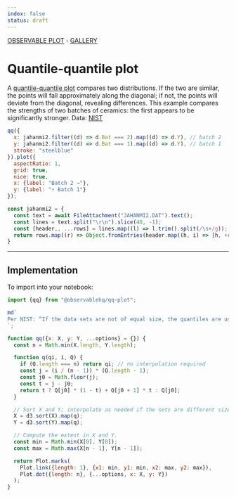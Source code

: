 ```yaml
---
index: false
status: draft
---
```


<div style="color: grey; font: 13px/25.5px var(--sans-serif); text-transform: uppercase;"><h1 style="display: none;">Plot: Quantile-quantile plot</h1><a href="/plot">Observable Plot</a> › <a href="/@observablehq/plot-gallery">Gallery</a></div>

# Quantile-quantile plot

A [quantile-quantile plot](https://en.wikipedia.org/wiki/Q–Q_plot) compares two distributions. If the two are similar, the points will fall approximately along the diagonal; if not, the points will deviate from the diagonal, revealing differences. This example compares the strengths of two batches of ceramics: the first appears to be significantly stronger. Data: [NIST](https://www.itl.nist.gov/div898/handbook/eda/section4/eda42a1.htm)

```js echo
qq({
  x: jahanmi2.filter((d) => d.Bat === 2).map((d) => d.Y), // batch 2
  y: jahanmi2.filter((d) => d.Bat === 1).map((d) => d.Y), // batch 1
  stroke: "steelblue"
}).plot({
  aspectRatio: 1,
  grid: true,
  nice: true,
  x: {label: "Batch 2 →"},
  y: {label: "↑ Batch 1"}
});
```

```js echo
const jahanmi2 = {
  const text = await FileAttachment("JAHANMI2.DAT").text();
  const lines = text.split("\r\n").slice(48, -1);
  const [header,, ...rows] = lines.map((l) => l.trim().split(/\s+/g));
  return rows.map((r) => Object.fromEntries(header.map((h, i) => [h, +r[i]])));
}
```

---

## Implementation

To import into your notebook:

```js
import {qq} from "@observablehq/qq-plot";
```

```js
md`
Per NIST: “If the data sets are not of equal size, the quantiles are usually picked to correspond to the sorted values from the smaller data set and then the quantiles for the larger data set are interpolated.”
`;
```

```js echo
function qq({x: X, y: Y, ...options} = {}) {
  const n = Math.min(X.length, Y.length);

  function q(qi, i, Q) {
    if (Q.length === n) return qi; // no interpolation required
    const j = (i / (n - 1)) * (Q.length - 1);
    const j0 = Math.floor(j);
    const t = j - j0;
    return t ? Q[j0] * (1 - t) + Q[j0 + 1] * t : Q[j0];
  }

  // Sort X and Y; interpolate as needed if the sets are different size.
  X = d3.sort(X).map(q);
  Y = d3.sort(Y).map(q);

  // Compute the extent in X and Y.
  const min = Math.min(X[0], Y[0]);
  const max = Math.max(X[n - 1], Y[n - 1]);

  return Plot.marks(
    Plot.link({length: 1}, {x1: min, y1: min, x2: max, y2: max}),
    Plot.dot({length: n}, {...options, x: X, y: Y})
  );
}
```
